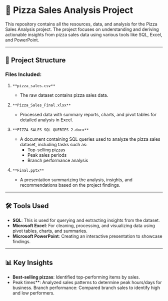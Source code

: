 # 🍕 Pizza Sales Analysis Project
This repository contains all the resources, data, and analysis for the Pizza Sales Analysis project. The project focuses on understanding and deriving actionable insights from pizza sales data using various tools like SQL, Excel, and PowerPoint.

---
## 📂 Project Structure
### Files Included:
<span style="background-color: #FFFF00">

1. `**pizza_sales.csv**` 
   - The raw dataset contains pizza sales data.

2. `**Pizza_Sales_Final.xlsx**`  
   - Processed data with summary reports, charts, and pivot tables for detailed analysis in Excel.

3. `**PIZZA SALES SQL QUERIES 2.docx**`  
   - A document containing SQL queries used to analyze the pizza sales dataset, including tasks such as:
     - Top-selling pizzas  
     - Peak sales periods  
     - Branch performance analysis  

4. `**Final.pptx**`  
   - A presentation summarizing the analysis, insights, and recommendations based on the project findings. </span>


----
## 🛠 Tools Used
- **SQL**: This is used for querying and extracting insights from the dataset.
- **Microsoft Excel**: For cleaning, processing, and visualizing data using pivot tables, charts, and summaries.
- **Microsoft PowerPoint**: Creating an interactive presentation to showcase findings.

----
## 📊 Key Insights
- **Best-selling pizzas**: Identified top-performing items by sales.
- Peak times**: Analyzed sales patterns to determine peak hours/days for business.
Branch performance: Compared branch sales to identify high and low performers.

